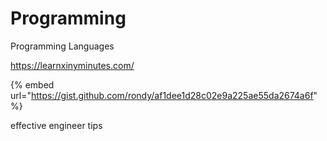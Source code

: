 # Programming

Programming Languages

https://learnxinyminutes.com/



{% embed url="https://gist.github.com/rondy/af1dee1d28c02e9a225ae55da2674a6f" %}

effective engineer tips







